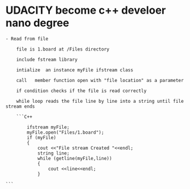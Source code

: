 # UDACITY become c++ develoer nano degree

    - Read from file 
        
        file is 1.board at /Files directory 

        include fstream library 

        intialize  an instance myFile ifstream class

        call   member function open with "file location" as a parameter
        
        if condition checks if the file is read correctly 

        while loop reads the file line by line into a string until file stream ends 
        
        ```C++
        
            ifstream myFile; 
            myFile.open("Files/1.board");
            if (myFile)
            {
                cout <<"File stream Created "<<endl; 
                string line; 
                while (getline(myFile,line))
                {
                    cout <<line<<endl; 
                }
                
    ```
